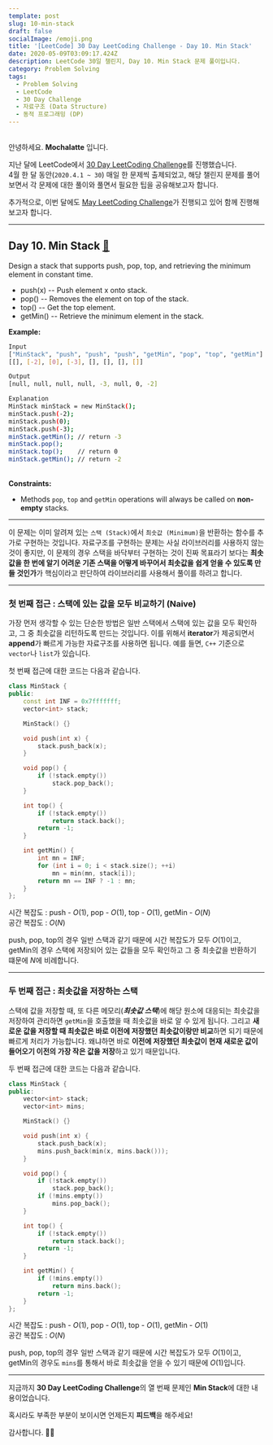 ```yaml
---
template: post
slug: 10-min-stack
draft: false
socialImage: /emoji.png
title: '[LeetCode] 30 Day LeetCoding Challenge - Day 10. Min Stack'
date: 2020-05-09T03:09:17.424Z
description: LeetCode 30일 챌린지, Day 10. Min Stack 문제 풀이입니다.
category: Problem Solving
tags:
  - Problem Solving
  - LeetCode
  - 30 Day Challenge
  - 자료구조 (Data Structure)
  - 동적 프로그래밍 (DP)
---
```


\
안녕하세요. **Mochalatte** 입니다.

지난 달에 LeetCode에서 [30 Day LeetCoding Challenge](https://leetcode.com/explore/featured/card/30-day-leetcoding-challenge/)를 진행했습니다.\
4월 한 달 동안(`2020.4.1 ~ 30`) 매일 한 문제씩 출제되었고, 해당 챌린지 문제를 풀어보면서 각 문제에 대한 풀이와 풀면서 필요한 팁을 공유해보고자 합니다.

추가적으로, 이번 달에도 [May LeetCoding Challenge](https://leetcode.com/explore/challenge/card/may-leetcoding-challenge/)가 진행되고 있어 함께 진행해보고자 합니다.

---

## Day 10. Min Stack [🔗](https://leetcode.com/explore/featured/card/30-day-leetcoding-challenge/529/week-2/3292/)

Design a stack that supports push, pop, top, and retrieving the minimum element in constant time.

- push(x) -- Push element x onto stack.
- pop() -- Removes the element on top of the stack.
- top() -- Get the top element.
- getMin() -- Retrieve the minimum element in the stack.

**Example:**

```bash
Input
["MinStack", "push", "push", "push", "getMin", "pop", "top", "getMin"]
[[], [-2], [0], [-3], [], [], [], []]

Output
[null, null, null, null, -3, null, 0, -2]

Explanation
MinStack minStack = new MinStack();
minStack.push(-2);
minStack.push(0);
minStack.push(-3);
minStack.getMin(); // return -3
minStack.pop();
minStack.top();    // return 0
minStack.getMin(); // return -2
```

\
**Constraints:**

- Methods `pop`, `top` and `getMin` operations will always be called on **non-empty** stacks.

---

이 문제는 이미 알려져 있는 `스택 (Stack)`에서 `최솟값 (Minimum)`을 반환하는 함수를 추가로 구현하는 것입니다. 자료구조를 구현하는 문제는 사실 라이브러리를 사용하지 않는 것이 좋지만, 이 문제의 경우 스택을 바닥부터 구현하는 것이 진짜 목표라기 보다는 **최솟값을 한 번에 알기 어려운 기존 스택을 어떻게 바꾸어서 최솟값을 쉽게 얻을 수 있도록 만들 것인가**가 핵심이라고 판단하여 라이브러리를 사용해서 풀이를 하려고 합니다.

---

### 첫 번째 접근 : 스택에 있는 값을 모두 비교하기 (Naive)

가장 먼저 생각할 수 있는 단순한 방법은 일반 스택에서 스택에 있는 값을 모두 확인하고, 그 중 최솟값을 리턴하도록 만드는 것입니다. 이를 위해서 **iterator**가 제공되면서 **append**가 빠르게 가능한 자료구조를 사용하면 됩니다. 예를 들면, `C++` 기준으로 `vector`나 `list`가 있습니다.

첫 번째 접근에 대한 코드는 다음과 같습니다.

```cpp
class MinStack {
public:
    const int INF = 0x7fffffff;
    vector<int> stack;

    MinStack() {}

    void push(int x) {
        stack.push_back(x);
    }

    void pop() {
        if (!stack.empty())
            stack.pop_back();
    }

    int top() {
        if (!stack.empty())
            return stack.back();
        return -1;
    }

    int getMin() {
        int mn = INF;
        for (int i = 0; i < stack.size(); ++i)
            mn = min(mn, stack[i]);
        return mn == INF ? -1 : mn;
    }
};
```

시간 복잡도 : push - $O(1)$,  pop - $O(1)$, top - $O(1)$, getMin - $O(N)$\
공간 복잡도 : $O(N)$

push, pop, top의 경우 일반 스택과 같기 때문에 시간 복잡도가 모두 $O(1)$이고, getMin의 경우 스택에 저장되어 있는 값들을 모두 확인하고 그 중 최솟값을 반환하기 떄문에 $N$에 비례합니다.

---

### 두 번째 접근 : 최솟값을 저장하는 스택

스택에 값을 저장할 때, 또 다른 메모리(***최솟값 스택***)에 해당 원소에 대응되는 최솟값을 저장하여 관리하면 `getMin`을 호출했을 때 최솟값을 바로 알 수 있게 됩니다. 그리고 **새로운 값을 저장할 때 최솟값은 바로 이전에 저장했던 최솟값이랑만 비교**하면 되기 때문에 빠르게 처리가 가능합니다. 왜냐하면 바로 **이전에 저장했던 최솟값이 현재 새로운 값이 들어오기 이전의 가장 작은 값을 저장**하고 있기 때문입니다.

두 번째 접근에 대한 코드는 다음과 같습니다.

```cpp
class MinStack {
public:
    vector<int> stack;
    vector<int> mins;

    MinStack() {}

    void push(int x) {
        stack.push_back(x);
        mins.push_back(min(x, mins.back()));
    }

    void pop() {
        if (!stack.empty())
            stack.pop_back();
        if (!mins.empty())
            mins.pop_back();
    }

    int top() {
        if (!stack.empty())
            return stack.back();
        return -1;
    }

    int getMin() {
        if (!mins.empty())
            return mins.back();
        return -1;
    }
};
```

시간 복잡도 : push - $O(1)$,  pop - $O(1)$, top - $O(1)$, getMin - $O(1)$\
공간 복잡도 : $O(N)$

push, pop, top의 경우 일반 스택과 같기 때문에 시간 복잡도가 모두 $O(1)$이고, getMin의 경우도 `mins`를 통해서 바로 최솟값을 얻을 수 있기 때문에 $O(1)$입니다.

---

지금까지 **30 Day LeetCoding Challenge**의 열 번째 문제인 **Min Stack**에 대한 내용이었습니다.

혹시라도 부족한 부분이 보이시면 언제든지 **피드백**을 해주세요!

감사합니다. 🙇🏻‍
